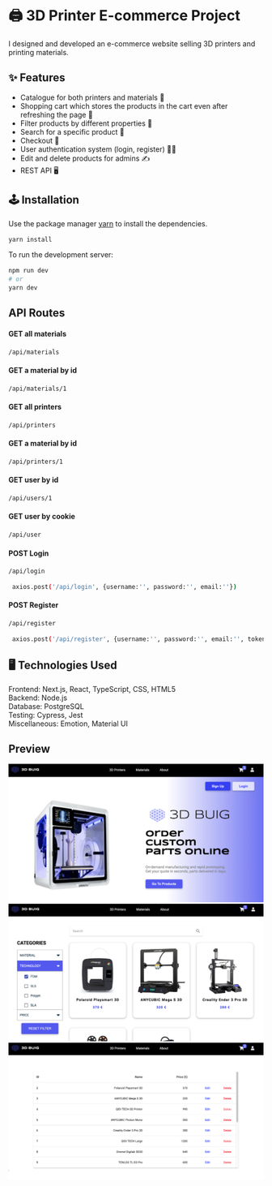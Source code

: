 # 🖨️ 3D Printer E-commerce Project

I designed and developed an e-commerce website selling 3D printers and printing materials. 

## ✨ Features

- Catalogue for both printers and materials 📖 
- Shopping cart which stores the products in the cart even after refreshing the page 🛒
- Filter products by different properties 🤏
- Search for a specific product 🔎
- Checkout 🏁
- User authentication system (login, register) 🙎‍♂️
- Edit and delete products for admins ✍️
- REST API 🖥️ 

## 🕹️ Installation

Use the package manager [yarn](https://yarnpkg.com/) to install the dependencies.

```bash
yarn install
```

To run the development server:

```bash
npm run dev
# or
yarn dev
```

## API Routes

#### GET all materials
```bash
/api/materials
```

#### GET a material by id
```bash
/api/materials/1
```

#### GET all printers
```bash
/api/printers
```

#### GET a material by id
```bash
/api/printers/1
```

#### GET user by id
```bash
/api/users/1
```

#### GET user by cookie
```bash
/api/user
```

#### POST Login
```bash
/api/login
```
```bash
 axios.post('/api/login', {username:'', password:'', email:''})
```

#### POST Register
```bash
/api/register
```
```bash
 axios.post('/api/register', {username:'', password:'', email:'', token:''})
```

## 🖥️ Technologies Used

Frontend: Next.js, React, TypeScript, CSS, HTML5  
Backend: Node.js  
Database: PostgreSQL   
Testing: Cypress, Jest   
Miscellaneous: Emotion, Material UI 
 
## Preview

<img src="/public/previews/preview1.png">
<img src="/public/previews/preview3.png">
<img src="/public/previews/preview2.png">

